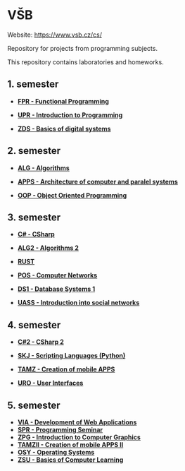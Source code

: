 # VŠB
Website: https://www.vsb.cz/cs/

Repository for projects from programming subjects.

This repository contains laboratories and homeworks. 

## 1. semester
- [**FPR - Functional Programming**](https://github.com/patrick11514/VSB/tree/main/FPR)

- [**UPR - Introduction to Programming**](https://github.com/patrick11514/VSB/tree/main/UPR)

- [**ZDS - Basics of digital systems**](https://github.com/patrick11514/VSB/tree/main/ZDS)

## 2. semester
- [**ALG - Algorithms**](https://github.com/patrick11514/VSB/tree/main/ALG)

- [**APPS - Architecture of computer and paralel systems**](https://github.com/patrick11514/VSB/tree/main/APPS)

- [**OOP - Object Oriented Programming**](https://github.com/patrick11514/VSB/tree/main/OOP)

## 3. semester
- [**C# - CSharp**](https://github.com/patrick11514/VSB/tree/main/CSharp)

- [**ALG2 - Algorithms 2**](https://github.com/patrick11514/VSB/tree/main/ALG2)

- [**RUST**](https://github.com/patrick11514/VSB/tree/main/Rust)

- [**POS - Computer Networks**](https://github.com/patrick11514/VSB/tree/main/POS)

- [**DS1 - Database Systems 1**](https://github.com/patrick11514/VSB/tree/main/DS1)

- [**UASS - Introduction into social networks**](https://github.com/patrick11514/VSB/tree/main/UASS)

## 4. semester
- [**C#2 - CSharp 2**](https://github.com/patrick11514/VSB/tree/main/CSharp2)

- [**SKJ - Scripting Languages (Python)**](https://github.com/patrik11514/VSB/tree/main/SKJ)

- [**TAMZ - Creation of mobile APPS**](https://github.com/patrick11514/VSB/tree/main/TAMZ)

- [**URO - User Interfaces**](https://github.com/patrick11514/VSB/tree/main/URO)

## 5. semester
- [**VIA - Development of Web Applications**](https://github.com/patrick11514/VSB/tree/main/VIA)
- [**SPR - Programming Seminar**](https://github.com/patrick11514/VSB/tree/main/SPR)
- [**ZPG - Introduction to Computer Graphics**](https://github.com/patrick11514/VSB/tree/main/ZPG)
- [**TAMZII - Creation of mobile APPS II**](https://github.com/patrick11514/VSB/tree/main/TAMZ2)
- [**OSY - Operating Systems**](https://github.com/patrick11514/VSB/tree/main/OSY)
- [**ZSU - Basics of Computer Learning**](https://github.com/patrick11514/VSB/tree/main/ZSU)
